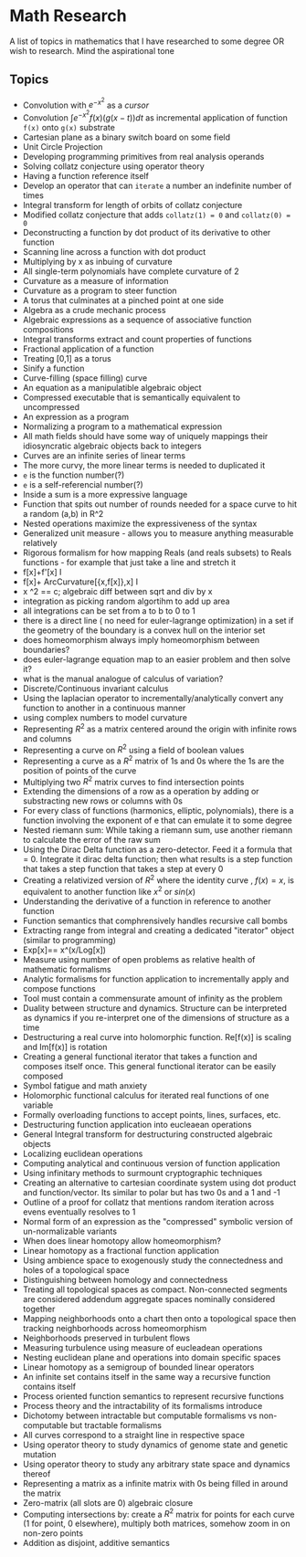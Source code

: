# Math Research
A list of topics in mathematics that I have researched to some degree OR wish to research. Mind the aspirational tone

## Topics
- Convolution with $e^{-x^2}$ as a _cursor_
- Convolution $\int{e^{-x^2}f(x)(g(x-t))}dt$ as incremental application of function `f(x)` onto `g(x)` substrate
- Cartesian plane as a binary switch board on some field
- Unit Circle Projection
- Developing programming primitives from real analysis operands
- Solving collatz conjecture using operator theory
- Having a function reference itself
- Develop an operator that can `iterate` a number an indefinite number of times
- Integral transform for length of orbits of collatz conjecture
- Modified collatz conjecture that adds `collatz(1) = 0` and `collatz(0) = 0`
- Deconstructing a function by dot product of its derivative to other function
- Scanning line across a function with dot product
- Multiplying by x as inbuing of curvature
- All single-term polynomials have complete curvature of 2
- Curvature as a measure of information
- Curvature as a program to steer function
- A torus that culminates at a pinched point at one side
- Algebra as a crude mechanic process
- Algebraic expressions as a sequence of associative function compositions
- Integral transforms extract and count properties of functions
- Fractional application of a function
- Treating [0,1] as a torus
- Sinify a function
- Curve-filling (space filling) curve
- An equation as a manipulatible algebraic object
- Compressed executable that is semantically equivalent to uncompressed
- An expression as a program
- Normalizing a program to a mathematical expression
- All math fields should have some way of uniquely mappings their idiosyncratic algebraic objects back to integers
- Curves are an infinite series of linear terms
- The more curvy, the more linear terms is needed to duplicated it
- `e` is the function number(?)
- `e` is a self-referencial number(?)
- Inside a sum is a more expressive language
- Function that spits out number of rounds needed for a space curve to hit a random (a,b) in R^2
- Nested operations maximize the expressiveness of the syntax
- Generalized unit measure - allows you to measure anything measurable relatively
- Rigorous formalism for how mapping Reals (and reals subsets) to Reals functions - for example that just take a line and stretch it
- f[x]+f'[x] I
- f[x]+ ArcCurvature[{x,f[x]},x] I
- x ^2 == c; algebraic diff between sqrt and div by x
- integration as picking random algortihm to add up area
- all integrations can be set from a to b to 0 to 1
- there is a direct line ( no need for euler-lagrange optimization) in a set if the geometry of the boundary is a convex hull on the interior set
- does homeomorphism always imply homeomorphism between boundaries?
- does euler-lagrange equation map to an easier problem and then solve it?
- what is the manual analogue of calculus of variation?
- Discrete/Continuous invariant calculus
- Using the laplacian operator to incrementally/analytically convert any function to another in a continuous manner
- using complex numbers to model curvature
- Representing $R^2$ as a matrix centered around the origin with infinite rows and columns
- Representing a curve on $R^2$ using a field of boolean values
- Representing a curve as a $R^2$ matrix of 1s and 0s where the 1s are the position of points of the curve
- Multiplying two $R^2$ matrix curves to find intersection points
- Extending the dimensions of a row as a operation by adding or substracting new rows or columns with 0s
- For every class of functions (harmonics, elliptic, polynomials), there is a function involving the exponent of e that can emulate it to some degree
- Nested riemann sum: While taking a riemann sum, use another riemann to calculate the error of the raw sum
- Using the Dirac Delta function as a zero-detector. Feed it a formula that = 0. Integrate it dirac delta function; then what results is a step function that takes a step function that takes a step at every 0
- Creating a relativized version of $R^2$ where the identity curve , $f(x)=x$, is equivalent to another function like $x^2$ or $sin(x)$
- Understanding the derivative of a function in reference to another function
- Function semantics that comphrensively handles recursive call bombs
- Extracting range from integral and creating a dedicated "iterator" object (similar to programming)
- Exp[x]== x^(x/Log[x])
- Measure using number of open problems as relative health of mathematic formalisms
- Analytic formalisms for function application to incrementally apply and compose functions
- Tool must contain a commensurate amount of infinity as the problem
- Duality between structure and dynamics. Structure can be interpreted as dynamics if you re-interpret one of the dimensions of structure as a time
- Destructuring a real curve into holomorphic function. Re[f(x)] is scaling and Im[f(x)] is rotation
- Creating a general functional iterator that takes a function and composes itself once. This general functional iterator can be easily composed
- Symbol fatigue and math anxiety
- Holomorphic functional calculus for iterated real functions of one variable
- Formally overloading functions to accept points, lines, surfaces, etc.
- Destructuring function application into eucleaean operations
- General Integral transform for destructuring constructed algebraic objects
- Localizing euclidean operations
- Computing analytical and continuous version of function application
- Using infinitary methods to surmount cryptographic techniques
- Creating an alternative to cartesian coordinate system using dot product and function/vector. Its similar to polar but has two 0s and a 1 and -1
- Outline of a proof for collatz that mentions random iteration across evens eventually resolves to 1
- Normal form of an expression as the "compressed" symbolic version of un-normalizable variants
- When does linear homotopy allow homeomorphism?
- Linear homotopy as a fractional function application
- Using ambience space to exogenously study the connectedness and holes of a topological space
- Distinguishing between homology and connectedness
- Treating all topological spaces as compact. Non-connected segments are considered addendum aggregate spaces nominally considered together
- Mapping neighborhoods onto a chart then onto a topological space then tracking neighborhoods across homeomorphism
- Neighborhoods preserved in turbulent flows
- Measuring turbulence using measure of eucleadean operations
- Nesting euclidean plane and operations into domain specific spaces
- Linear homotopy as a semigroup of bounded linear operators
- An infinite set contains itself in the same way a recursive function contains itself
- Process oriented function semantics to represent recursive functions
- Process theory and the intractability of its formalisms introduce
- Dichotomy between intractable but computable formalisms vs non-computable but tractable formalisms
- All curves correspond to a straight line in respective space
- Using operator theory to study dynamics of genome state and genetic mutation
- Using operator theory to study any arbitrary state space and dynamics thereof
- Representing a matrix as a infinite matrix with 0s being filled in around the matrix
- Zero-matrix (all slots are 0) algebraic closure
- Computing intersections by: create a $R^2$ matrix for points for each curve (1 for point, 0 elsewhere), multiply both matrices, somehow zoom in on non-zero points
- Addition as disjoint, additive semantics
